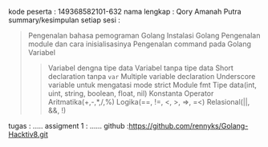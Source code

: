 kode peserta 	: 149368582101-632
nama lengkap 	: Qory Amanah Putra
summary/kesimpulan setiap sesi :
> Pengenalan bahasa pemograman Golang
> Instalasi Golang
> Pengenalan module dan cara inisialisasinya
> Pengenalan command pada Golang
> Variabel
>> Variabel dengna tipe data
>> Variabel tanpa tipe data
>> Short declaration tanpa ```var```
>> Multiple variable declaration
>> Underscore variable untuk mengatasi mode strict
> Module fmt
> Tipe data(int, uint, string, boolean, float, nil)
> Konstanta
> Operator
>> Aritmatika(+,-,*,/,%)
>> Logika(==, !=, <, >, =>, =<)
>> Relasional(||, &&, !)


tugas : .....
assigment 1 : ......
github :https://github.com/rennyks/Golang-Hacktiv8.git